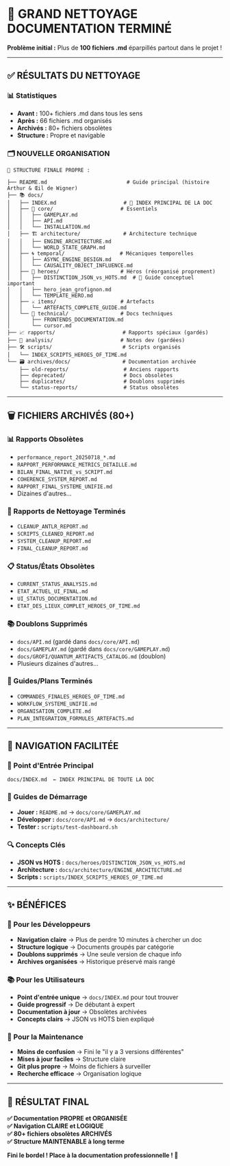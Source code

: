 # 🧹 GRAND NETTOYAGE DOCUMENTATION TERMINÉ

**Problème initial :** Plus de **100 fichiers .md** éparpillés partout dans le projet !

---

## ✅ **RÉSULTATS DU NETTOYAGE**

### **📊 Statistiques**
- **Avant :** 100+ fichiers .md dans tous les sens
- **Après :** 66 fichiers .md organisés
- **Archivés :** 80+ fichiers obsolètes
- **Structure :** Propre et navigable

### **🗂️ NOUVELLE ORGANISATION**

```
📁 STRUCTURE FINALE PROPRE :

├── README.md                          # Guide principal (histoire Arthur & Œil de Wigner)
├── 📚 docs/
│   ├── INDEX.md                      # 🎯 INDEX PRINCIPAL DE LA DOC
│   ├── 📖 core/                      # Essentiels
│   │   ├── GAMEPLAY.md
│   │   ├── API.md
│   │   └── INSTALLATION.md
│   ├── 🏗️ architecture/              # Architecture technique
│   │   ├── ENGINE_ARCHITECTURE.md
│   │   └── WORLD_STATE_GRAPH.md
│   ├── 🌀 temporal/                  # Mécaniques temporelles
│   │   ├── ASYNC_ENGINE_DESIGN.md
│   │   └── CAUSALITY_OBJECT_INFLUENCE.md
│   ├── 🔮 heroes/                    # Héros (réorganisé proprement)
│   │   ├── DISTINCTION_JSON_vs_HOTS.md  # 🎯 Guide conceptuel important
│   │   ├── hero_jean_grofignon.md
│   │   └── TEMPLATE_HERO.md
│   ├── ⚔️ items/                     # Artefacts
│   │   └── ARTEFACTS_COMPLETE_GUIDE.md
│   └── 🧪 technical/                 # Docs techniques
│       ├── FRONTENDS_DOCUMENTATION.md
│       └── cursor.md
├── 📈 rapports/                      # Rapports spéciaux (gardés)
├── 📝 analysis/                      # Notes dev (gardées)
├── 🛠️ scripts/                       # Scripts organisés
│   └── INDEX_SCRIPTS_HEROES_OF_TIME.md
└── 🗃️ archives/docs/                 # Documentation archivée
    ├── old-reports/                  # Anciens rapports
    ├── deprecated/                   # Docs obsolètes
    ├── duplicates/                   # Doublons supprimés
    └── status-reports/               # Status obsolètes
```

---

## 🗑️ **FICHIERS ARCHIVÉS (80+)**

### **📊 Rapports Obsolètes**
- `performance_report_20250718_*.md`
- `RAPPORT_PERFORMANCE_METRICS_DETAILLE.md`
- `BILAN_FINAL_NATIVE_vs_SCRIPT.md`
- `COHERENCE_SYSTEM_REPORT.md`
- `RAPPORT_FINAL_SYSTEME_UNIFIE.md`
- Dizaines d'autres...

### **🧹 Rapports de Nettoyage Terminés**
- `CLEANUP_ANTLR_REPORT.md`
- `SCRIPTS_CLEANED_REPORT.md`
- `SYSTEM_CLEANUP_REPORT.md`
- `FINAL_CLEANUP_REPORT.md`

### **📋 Status/États Obsolètes**
- `CURRENT_STATUS_ANALYSIS.md`
- `ETAT_ACTUEL_UI_FINAL.md`
- `UI_STATUS_DOCUMENTATION.md`
- `ETAT_DES_LIEUX_COMPLET_HEROES_OF_TIME.md`

### **📚 Doublons Supprimés**
- `docs/API.md` (gardé dans `docs/core/API.md`)
- `docs/GAMEPLAY.md` (gardé dans `docs/core/GAMEPLAY.md`)
- `docs/GROFI/QUANTUM_ARTIFACTS_CATALOG.md` (doublon)
- Plusieurs dizaines d'autres...

### **🔧 Guides/Plans Terminés**
- `COMMANDES_FINALES_HEROES_OF_TIME.md`
- `WORKFLOW_SYSTEME_UNIFIE.md`
- `ORGANISATION_COMPLETE.md`
- `PLAN_INTEGRATION_FORMULES_ARTEFACTS.md`

---

## 🎯 **NAVIGATION FACILITÉE**

### **📖 Point d'Entrée Principal**
```
docs/INDEX.md  ← INDEX PRINCIPAL DE TOUTE LA DOC
```

### **🚀 Guides de Démarrage**
- **Jouer :** `README.md` → `docs/core/GAMEPLAY.md`
- **Développer :** `docs/core/API.md` → `docs/architecture/`
- **Tester :** `scripts/test-dashboard.sh`

### **🔍 Concepts Clés**
- **JSON vs HOTS :** `docs/heroes/DISTINCTION_JSON_vs_HOTS.md`
- **Architecture :** `docs/architecture/ENGINE_ARCHITECTURE.md`
- **Scripts :** `scripts/INDEX_SCRIPTS_HEROES_OF_TIME.md`

---

## ✨ **BÉNÉFICES**

### **🧠 Pour les Développeurs**
- **Navigation claire** → Plus de perdre 10 minutes à chercher un doc
- **Structure logique** → Documents groupés par catégorie
- **Doublons supprimés** → Une seule version de chaque info
- **Archives organisées** → Historique préservé mais rangé

### **📚 Pour les Utilisateurs**
- **Point d'entrée unique** → `docs/INDEX.md` pour tout trouver
- **Guide progressif** → De débutant à expert
- **Documentation à jour** → Obsolètes archivées
- **Concepts clairs** → JSON vs HOTS bien expliqué

### **🔧 Pour la Maintenance**
- **Moins de confusion** → Fini le "il y a 3 versions différentes"
- **Mises à jour faciles** → Structure claire
- **Git plus propre** → Moins de fichiers à surveiller
- **Recherche efficace** → Organisation logique

---

## 🎯 **RÉSULTAT FINAL**

**✅ Documentation PROPRE et ORGANISÉE**  
**✅ Navigation CLAIRE et LOGIQUE**  
**✅ 80+ fichiers obsolètes ARCHIVÉS**  
**✅ Structure MAINTENABLE à long terme**  

**Fini le bordel ! Place à la documentation professionnelle ! 🚀** 